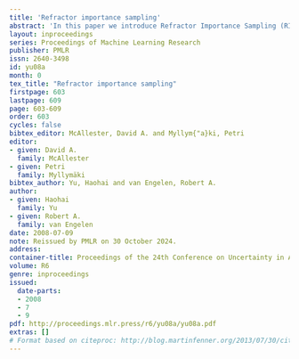 ```yaml
---
title: 'Refractor importance sampling'
abstract: 'In this paper we introduce Refractor Importance Sampling (RIS), an improvement to reduce error variance in Bayesian network importance sampling propagation under evidential reasoning. We prove the existence of a collection of importance functions that are close to the optimal importance function under evidential reasoning. Based on this theoretic result we derive the RIS algorithm. RIS approaches the optimal importance function by applying localized arc changes to minimize the divergence between the evidence-adjusted importance function and the optimal importance function. The validity and performance of RIS is empirically tested with a large set of synthetic Bayesian networks and two real-world networks.'
layout: inproceedings
series: Proceedings of Machine Learning Research
publisher: PMLR
issn: 2640-3498
id: yu08a
month: 0
tex_title: "Refractor importance sampling"
firstpage: 603
lastpage: 609
page: 603-609
order: 603
cycles: false
bibtex_editor: McAllester, David A. and Myllym{"a}ki, Petri
editor:
- given: David A.
  family: McAllester
- given: Petri
  family: Myllymäki
bibtex_author: Yu, Haohai and van Engelen, Robert A.
author:
- given: Haohai
  family: Yu
- given: Robert A.
  family: van Engelen 
date: 2008-07-09
note: Reissued by PMLR on 30 October 2024.
address:
container-title: Proceedings of the 24th Conference on Uncertainty in Artificial Intelligence
volume: R6
genre: inproceedings
issued:
  date-parts:
  - 2008
  - 7
  - 9
pdf: http://proceedings.mlr.press/r6/yu08a/yu08a.pdf
extras: []
# Format based on citeproc: http://blog.martinfenner.org/2013/07/30/citeproc-yaml-for-bibliographies/
---
```

